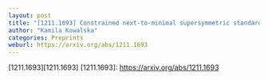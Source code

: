 ```yaml
---
layout: post
title: "[1211.1693] Constrained next-to-minimal supersymmetric standard model with a 126 GeV Higgs boson: A global analysis"
author: "Kamila Kowalska"
categories: Preprints
weburl: https://arxiv.org/abs/1211.1693
---
```


[1211.1693][1211.1693]
[1211.1693]: https://arxiv.org/abs/1211.1693
